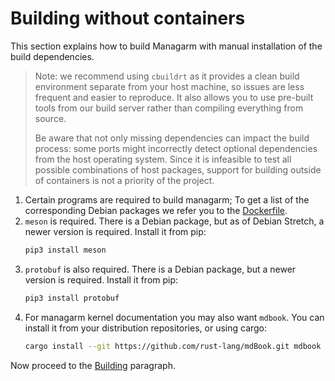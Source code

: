 # Building without containers

This section explains how to build Managarm with manual installation of the build dependencies.

> Note: we recommend using `cbuildrt` as it provides a clean build environment
separate from your host machine, so issues are less frequent and easier to reproduce. It also allows you
to use pre-built tools from our build server rather than compiling everything from source.
> 
> Be aware that not only missing dependencies can impact the build process: some ports might incorrectly detect optional dependencies from the host operating system. Since it is infeasible to test all possible combinations of host packages, support for building outside of containers is not a priority of the project.

1.  Certain programs are required to build managarm; To get a list of the corresponding Debian packages we refer you to the [Dockerfile](https://github.com/managarm/bootstrap-managarm/blob/master/docker/Dockerfile).
1.  `meson` is required. There is a Debian package, but as of Debian Stretch, a newer version is required.
    Install it from pip:
	```bash
	pip3 install meson
	```
1.  `protobuf` is also required. There is a Debian package, but a newer version is required.
    Install it from pip:
	```bash
	pip3 install protobuf
	```
1.  For managarm kernel documentation you may also want `mdbook`.
    You can install it from your distribution repositories, or using cargo:
	```bash
	cargo install --git https://github.com/rust-lang/mdBook.git mdbook
	```

Now proceed to the [Building](index.md#building) paragraph.
